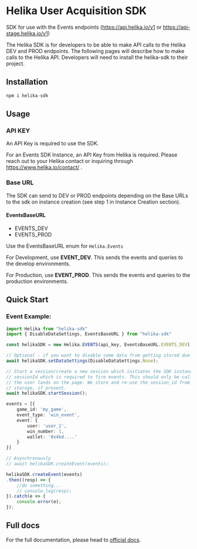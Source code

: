 # Helika User Acquisition SDK

SDK for use with the Events endpoints (https://api.helika.io/v1 or https://api-stage.helika.io/v1)

The Helika SDK is for developers to be able to make API calls to the Helika DEV and PROD endpoints.
The following pages will describe how to make calls to the Helika API. Developers will need to install the helika-sdk to their project.

## Installation


```ts
npm i helika-sdk
```


## Usage	

### API KEY

An API Key is required to use the SDK.

For an Events SDK Instance, an API Key from Helika is required. Please reach out to your Helika contact or inquiring through https://www.helika.io/contact/ .

### Base URL 

The SDK can send to DEV or PROD endpoints depending on the Base URLs to the sdk on instance creation (see step 1 in Instance Creation section). 

#### EventsBaseURL
- EVENTS_DEV
- EVENTS_PROD

Use the EventsBaseURL enum for `Helika.Events`

For Development, use **EVENT_DEV**. This sends the events and queries to the develop environments. 

For Production, use **EVENT_PROD**. This sends the events and queries to the production environments. 

## Quick Start

### Event Example:

```ts
import Helika from "helika-sdk"
import { DisableDataSettings, EventsBaseURL } from "helika-sdk"

const helikaSDK = new Helika.EVENTS(api_key, EventsBaseURL.EVENTS_DEV);

// Optional - if you want to disable some data from getting stored due to compliance
await helikaSDK.setDataSettings(DisableDataSettings.None);

// Start a session/create a new session which initiates the SDK instance with a
// sessionId which is required to fire events. This should only be called when 
// the user lands on the page. We store and re-use the session_id from the local
// storage, if present.
await helikaSDK.startSession();

events = [{
	game_id: 'my_game',
	event_type: 'win_event',
	event: {
		user: 'user_1',
		win_number: 1,
		wallet: '0x4kd....'
	}
}]

// Asynchronously
// await helikaSDK.createEvent(events);

helikaSDK.createEvent(events)
.then((resp) => {
	//do something...
	// console.log(resp);
}).catch(e => {
	console.error(e);
});

```

## Full docs
For the full documentation, please head to [official docs](https://dash.readme.com/project/helika/v1.0/docs/web-sdk).